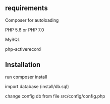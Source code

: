 ## requirements
Composer for autoloading

PHP 5.6 or PHP 7.0

MySQL

php-activerecord 

## Installation

run composer install 

import database (install/db.sql)

change config db from file src/config/config.php
